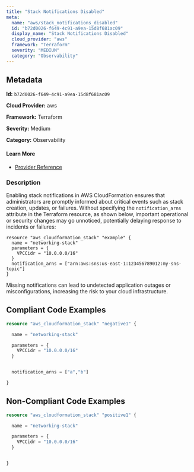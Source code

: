 ```yaml
---
title: "Stack Notifications Disabled"
meta:
  name: "aws/stack_notifications_disabled"
  id: "b72d0026-f649-4c91-a9ea-15d8f681ac09"
  display_name: "Stack Notifications Disabled"
  cloud_provider: "aws"
  framework: "Terraform"
  severity: "MEDIUM"
  category: "Observability"
---
```

## Metadata

**Id:** `b72d0026-f649-4c91-a9ea-15d8f681ac09`

**Cloud Provider:** aws

**Framework:** Terraform

**Severity:** Medium

**Category:** Observability

#### Learn More

 - [Provider Reference](https://registry.terraform.io/providers/hashicorp/aws/latest/docs/resources/cloudformation_stack)

### Description

 Enabling stack notifications in AWS CloudFormation ensures that administrators are promptly informed about critical events such as stack creation, updates, or failures. Without specifying the `notification_arns` attribute in the Terraform resource, as shown below, important operational or security changes may go unnoticed, potentially delaying response to incidents or failures:

```
resource "aws_cloudformation_stack" "example" {
  name = "networking-stack"
  parameters = {
    VPCCidr = "10.0.0.0/16"
  }
  notification_arns = ["arn:aws:sns:us-east-1:123456789012:my-sns-topic"]
}
```

Missing notifications can lead to undetected application outages or misconfigurations, increasing the risk to your cloud infrastructure.


## Compliant Code Examples
```terraform
resource "aws_cloudformation_stack" "negative1" {

  name = "networking-stack"

  parameters = {
    VPCCidr = "10.0.0.0/16"
  }


  notification_arns = ["a","b"]

}
```
## Non-Compliant Code Examples
```terraform
resource "aws_cloudformation_stack" "positive1" {

  name = "networking-stack"

  parameters = {
    VPCCidr = "10.0.0.0/16"
  }


}
```